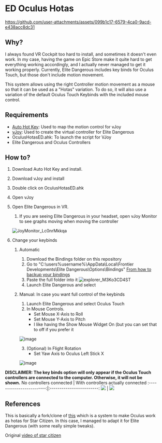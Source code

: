 # ED Oculus Hotas

https://github.com/user-attachments/assets/099b1c17-6579-4ca0-9acd-e438acc8dc31

## Why?
I always found VR Cockpit too hard to install, and sometimes it doesn't even work. In my case, having the game on Epic Store make it quite hard to get everything working accordingly, and I actually never managed to get it working properly. Currently, Elite Dangerous includes key binds for Oculus Touch, but those don't include motion movement. 

This system allows using the right Controller motion movement as a mouse so that it can be used as a "Hotas" variation. To do so, it will also use a variation of the default Oculus Touch Keybinds with the included mouse control.

## Requirements
- [Auto Hot Key](https://www.autohotkey.com/): Used to map the motion control for vJoy
- [vJoy](https://sourceforge.net/projects/vjoystick/): Used to create the virtual controller for Elite Dangerous
- OculusHotasED.ahk: To launch the script for VJoy
- Elite Dangerous and Oculus Controllers

## How to?
1. Download Auto Hot Key and install.
2. Download vJoy and install
3. Double click on OculusHotasED.ahk
4. Open vJoy
5. Open Elite Dangerous in VR.
    1. If you are seeing Elite Dangerous in your headset, open vJoy Monitor to see graphs moving when moving the controller
   
   ![JoyMonitor_Lc0nrMkkqa](https://github.com/user-attachments/assets/25bfa576-cdd1-42a7-afb5-bf9424f3f9f3)
7. Change your keybinds
    1. Automatic
        1. Download the Bindings folder on this repository
        2. Go to "C:\users\%username%\AppData\Local\Frontier Developments\Elite Dangerous\Options\Bindings" [From how to backup your bindings](https://customersupport.frontier.co.uk/hc/en-us/articles/4405955062802-How-to-back-up-your-custom-bindings)
        3. Paste the full folder into it
        ![explorer_M3Ko3CD4ST](https://github.com/user-attachments/assets/252dfcce-f4d6-46c1-abb5-ea7beadf20b5)
        4. Launch Elite Dangerous and select
    2. Manual: In case you want full control of the keybinds
        1. Launch Elite Dangerous and select Oculus Touch
        2. In Mouse Controls.
            - Set Mouse X-Axis to Roll
            - Set Mouse Y-Axis to Pitch
            - I like having the Show Mouse Widget On (but you can set that to off if you prefer it
              
       ![image](https://github.com/user-attachments/assets/2db314d8-6da3-4f5d-a2ed-0e63cee5c0e2)
       
        3. (Optional) In Flight Rotation
            - Set Yaw Axis to Oculus Left Stick X
              
        ![image](https://github.com/user-attachments/assets/d1605d54-62e8-4286-8ce3-04d889ddfadd)

**DISCLAIMER: The key binds option will only appear if the Oculus Touch controllers are connected to the computer. Otherwise, it will not be shown.**
No controllers connected           |  With controllers actually connected
:-------------------------:|:-------------------------:
![](https://github.com/user-attachments/assets/bb5c5cab-a8e2-454e-95f4-e0c392fff8de)  |  ![](https://github.com/user-attachments/assets/d76ee42e-6c83-41e1-bde1-299b4d448bb7)



## References
This is basically a fork/clone of [this](https://drive.google.com/drive/folders/1FljsTPdzAP9uWNPEF4t96n4PDTlum4Mx) which is a system to make Oculus work as hotas for Star Citizen. In this case, I managed to adapt it for Elite Dangerous (with some really simple tweaks).

Original [video of star citizen](https://www.youtube.com/watch?v=t2Rnoo285qs)
